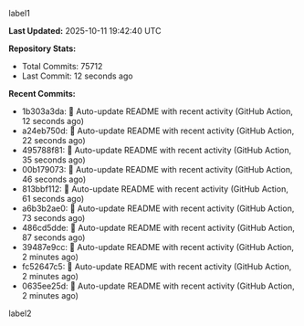 
label1 
<!-- ACTIVITY_START -->
**Last Updated:** 2025-10-11 19:42:40 UTC

**Repository Stats:**
- Total Commits: 75712
- Last Commit: 12 seconds ago

**Recent Commits:**
- 1b303a3da: 🤖 Auto-update README with recent activity (GitHub Action, 12 seconds ago)
- a24eb750d: 🤖 Auto-update README with recent activity (GitHub Action, 22 seconds ago)
- 495788f81: 🤖 Auto-update README with recent activity (GitHub Action, 35 seconds ago)
- 00b179073: 🤖 Auto-update README with recent activity (GitHub Action, 46 seconds ago)
- 813bbf112: 🤖 Auto-update README with recent activity (GitHub Action, 61 seconds ago)
- a6b3b2ae0: 🤖 Auto-update README with recent activity (GitHub Action, 73 seconds ago)
- 486cd5dde: 🤖 Auto-update README with recent activity (GitHub Action, 87 seconds ago)
- 39487e9cc: 🤖 Auto-update README with recent activity (GitHub Action, 2 minutes ago)
- fc52647c5: 🤖 Auto-update README with recent activity (GitHub Action, 2 minutes ago)
- 0635ee25d: 🤖 Auto-update README with recent activity (GitHub Action, 2 minutes ago)
<!-- ACTIVITY_END -->

label2
